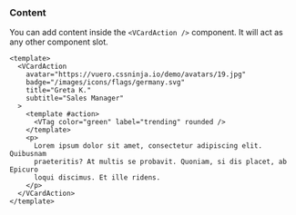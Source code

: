 ### Content

You can add content inside the `<VCardAction />` component. It will act as
any other component slot.

<!--code-->

```vue
<template>
  <VCardAction
    avatar="https://vuero.cssninja.io/demo/avatars/19.jpg"
    badge="/images/icons/flags/germany.svg"
    title="Greta K."
    subtitle="Sales Manager"
  >
    <template #action>
      <VTag color="green" label="trending" rounded />
    </template>
    <p>
      Lorem ipsum dolor sit amet, consectetur adipiscing elit. Quibusnam
      praeteritis? At multis se probavit. Quoniam, si dis placet, ab Epicuro
      loqui discimus. Et ille ridens.
    </p>
  </VCardAction>
</template>
```

<!--/code-->
